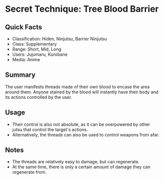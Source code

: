 # Secret Technique: Tree Blood Barrier

## Quick Facts
- Classification: Hiden, Ninjutsu, Barrier Ninjutsu
- Class: Supplementary
- Range: Short, Mid, Long
- Users: Jujumaru, Kurobane
- Media: Anime

## Summary
The user manifests threads made of their own blood to encase the area around them. Anyone stained by the blood will instantly have their body and its actions controlled by the user.

## Usage
- Their control is also not absolute, as it can be overpowered by other jutsu that control the target's actions.
- Alternatively, the threads can also be used to control weapons from afar.

## Notes
- The threads are relatively easy to damage, but can regenerate.
- At the same time, there is only a certain amount of damage they can regenerate from.
